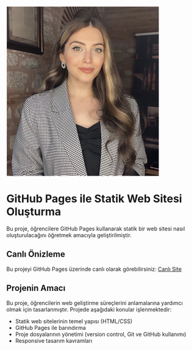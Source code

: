 ![Beyza Nalbantoğlu](assets/profil.png)

# GitHub Pages ile Statik Web Sitesi Oluşturma

Bu proje, öğrencilere GitHub Pages kullanarak statik bir web sitesi nasıl oluşturulacağını öğretmek amacıyla geliştirilmiştir. 

## Canlı Önizleme
Bu projeyi GitHub Pages üzerinde canlı olarak görebilirsiniz: [Canlı Site](https://beyzanalbantoglu.github.io)

## Projenin Amacı
Bu proje, öğrencilerin web geliştirme süreçlerini anlamalarına yardımcı olmak için tasarlanmıştır. Projede aşağıdaki konular işlenmektedir:
- Statik web sitelerinin temel yapısı (HTML/CSS)
- GitHub Pages ile barındırma
- Proje dosyalarının yönetimi (version control, Git ve GitHub kullanımı)
- Responsive tasarım kavramları

